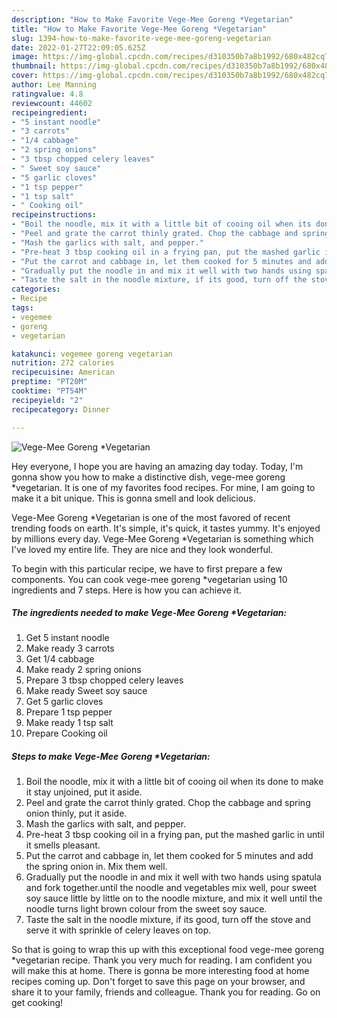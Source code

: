 ```yaml
---
description: "How to Make Favorite Vege-Mee Goreng *Vegetarian"
title: "How to Make Favorite Vege-Mee Goreng *Vegetarian"
slug: 1394-how-to-make-favorite-vege-mee-goreng-vegetarian
date: 2022-01-27T22:09:05.625Z
image: https://img-global.cpcdn.com/recipes/d310350b7a8b1992/680x482cq70/vege-mee-goreng-vegetarian-recipe-main-photo.jpg
thumbnail: https://img-global.cpcdn.com/recipes/d310350b7a8b1992/680x482cq70/vege-mee-goreng-vegetarian-recipe-main-photo.jpg
cover: https://img-global.cpcdn.com/recipes/d310350b7a8b1992/680x482cq70/vege-mee-goreng-vegetarian-recipe-main-photo.jpg
author: Lee Manning
ratingvalue: 4.8
reviewcount: 44602
recipeingredient:
- "5 instant noodle"
- "3 carrots"
- "1/4 cabbage"
- "2 spring onions"
- "3 tbsp chopped celery leaves"
- " Sweet soy sauce"
- "5 garlic cloves"
- "1 tsp pepper"
- "1 tsp salt"
- " Cooking oil"
recipeinstructions:
- "Boil the noodle, mix it with a little bit of cooing oil when its done to make it stay unjoined, put it aside."
- "Peel and grate the carrot thinly grated. Chop the cabbage and spring onion thinly, put it aside."
- "Mash the garlics with salt, and pepper."
- "Pre-heat 3 tbsp cooking oil in a frying pan, put the mashed garlic in until it smells pleasant."
- "Put the carrot and cabbage in, let them cooked for 5 minutes and add the spring onion in. Mix them well."
- "Gradually put the noodle in and mix it well with two hands using spatula and fork together.until the noodle and vegetables mix well, pour sweet soy sauce little by little on to the noodle mixture, and mix it well until the noodle turns light brown colour from the sweet soy sauce."
- "Taste the salt in the noodle mixture, if its good, turn off the stove and serve it with sprinkle of celery leaves on top."
categories:
- Recipe
tags:
- vegemee
- goreng
- vegetarian

katakunci: vegemee goreng vegetarian 
nutrition: 272 calories
recipecuisine: American
preptime: "PT20M"
cooktime: "PT54M"
recipeyield: "2"
recipecategory: Dinner

---
```



![Vege-Mee Goreng *Vegetarian](https://img-global.cpcdn.com/recipes/d310350b7a8b1992/680x482cq70/vege-mee-goreng-vegetarian-recipe-main-photo.jpg)

Hey everyone, I hope you are having an amazing day today. Today, I'm gonna show you how to make a distinctive dish, vege-mee goreng *vegetarian. It is one of my favorites food recipes. For mine, I am going to make it a bit unique. This is gonna smell and look delicious.

Vege-Mee Goreng *Vegetarian is one of the most favored of recent trending foods on earth. It's simple, it's quick, it tastes yummy. It's enjoyed by millions every day. Vege-Mee Goreng *Vegetarian is something which I've loved my entire life. They are nice and they look wonderful.




To begin with this particular recipe, we have to first prepare a few components. You can cook vege-mee goreng *vegetarian using 10 ingredients and 7 steps. Here is how you can achieve it.

<!--inarticleads1-->

##### The ingredients needed to make Vege-Mee Goreng *Vegetarian:

1. Get 5 instant noodle
1. Make ready 3 carrots
1. Get 1/4 cabbage
1. Make ready 2 spring onions
1. Prepare 3 tbsp chopped celery leaves
1. Make ready  Sweet soy sauce
1. Get 5 garlic cloves
1. Prepare 1 tsp pepper
1. Make ready 1 tsp salt
1. Prepare  Cooking oil




<!--inarticleads2-->

##### Steps to make Vege-Mee Goreng *Vegetarian:

1. Boil the noodle, mix it with a little bit of cooing oil when its done to make it stay unjoined, put it aside.
1. Peel and grate the carrot thinly grated. Chop the cabbage and spring onion thinly, put it aside.
1. Mash the garlics with salt, and pepper.
1. Pre-heat 3 tbsp cooking oil in a frying pan, put the mashed garlic in until it smells pleasant.
1. Put the carrot and cabbage in, let them cooked for 5 minutes and add the spring onion in. Mix them well.
1. Gradually put the noodle in and mix it well with two hands using spatula and fork together.until the noodle and vegetables mix well, pour sweet soy sauce little by little on to the noodle mixture, and mix it well until the noodle turns light brown colour from the sweet soy sauce.
1. Taste the salt in the noodle mixture, if its good, turn off the stove and serve it with sprinkle of celery leaves on top.




So that is going to wrap this up with this exceptional food vege-mee goreng *vegetarian recipe. Thank you very much for reading. I am confident you will make this at home. There is gonna be more interesting food at home recipes coming up. Don't forget to save this page on your browser, and share it to your family, friends and colleague. Thank you for reading. Go on get cooking!
